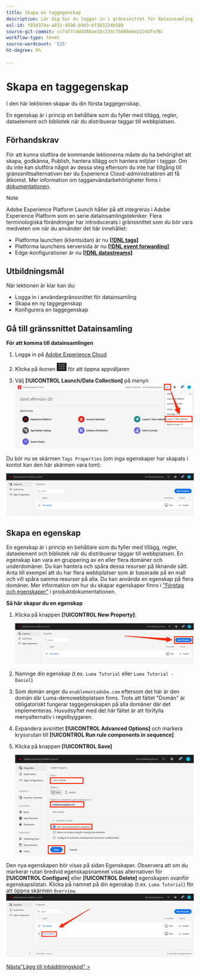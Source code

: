 ```yaml
---
title: Skapa en taggegenskap
description: Lär dig hur du loggar in i gränssnittet för datainsamling och skapar en taggegenskap. Den här lektionen är en del av självstudiekursen Implementera Experience Cloud på webbplatser.
exl-id: f83d374a-a831-4598-b9d3-6f183224b589
source-git-commit: cc7a77c4dd380ae1bc23dc75608e8e2224dfe78c
workflow-type: tm+mt
source-wordcount: '515'
ht-degree: 0%

---
```


# Skapa en taggegenskap

I den här lektionen skapar du din första taggegenskap.

En egenskap är i princip en behållare som du fyller med tillägg, regler, dataelement och bibliotek när du distribuerar taggar till webbplatsen.

## Förhandskrav

För att kunna slutföra de kommande lektionerna måste du ha behörighet att skapa, godkänna, Publish, hantera tillägg och hantera miljöer i taggar. Om du inte kan slutföra något av dessa steg eftersom du inte har tillgång till gränssnittsalternativen ber du Experience Cloud-administratören att få åtkomst. Mer information om tagganvändarbehörigheter finns i [dokumentationen](https://experienceleague.adobe.com/docs/experience-platform/tags/admin/user-permissions.html?lang=sv-SE).

>[!NOTE]
>
>Adobe Experience Platform Launch håller på att integreras i Adobe Experience Platform som en serie datainsamlingstekniker. Flera terminologiska förändringar har introducerats i gränssnittet som du bör vara medveten om när du använder det här innehållet:
>
> * Platforma launchen (klientsidan) är nu **[[!DNL tags]](https://experienceleague.adobe.com/docs/experience-platform/tags/home.html?lang=sv)**
> * Platforma launchens serversida är nu **[[!DNL event forwarding]](https://experienceleague.adobe.com/docs/experience-platform/tags/event-forwarding/overview.html?lang=sv-SE)**
> * Edge-konfigurationer är nu **[[!DNL datastreams]](https://experienceleague.adobe.com/docs/experience-platform/edge/fundamentals/datastreams.html?lang=sv-SE)**

## Utbildningsmål

När lektionen är klar kan du:

* Logga in i användargränssnittet för datainsamling
* Skapa en ny taggegenskap
* Konfigurera en taggegenskap

## Gå till gränssnittet Datainsamling

**För att komma till datainsamlingen**

1. Logga in på [Adobe Experience Cloud](https://experiencecloud.adobe.com)

1. Klicka på ikonen ![Solution Switcher ](images/launch-solutionSwitcher.png) för att öppna appväljaren

1. Välj **[!UICONTROL Launch/Data Collection]** på menyn ![Öppna lösningsväljaren med hjälp av ikonen och klicka på Starta/Datainsamling](images/launch-solutionSwitcherActivation.png)

Du bör nu se skärmen `Tags Properties` (om inga egenskaper har skapats i kontot kan den här skärmen vara tom):

![Skärmen Egenskaper](images/launch-propertiesScreen.png)

## Skapa en egenskap

En egenskap är i princip en behållare som du fyller med tillägg, regler, dataelement och bibliotek när du distribuerar taggar till webbplatsen. En egenskap kan vara en gruppering av en eller flera domäner och underdomäner. Du kan hantera och spåra dessa resurser på liknande sätt. Anta till exempel att du har flera webbplatser som är baserade på en mall och vill spåra samma resurser på alla. Du kan använda en egenskap på flera domäner. Mer information om hur du skapar egenskaper finns i [&quot;Företag och egenskaper&quot;](https://experienceleague.adobe.com/docs/experience-platform/tags/admin/companies-and-properties.html?lang=sv-SE) i produktdokumentationen.

**Så här skapar du en egenskap**

1. Klicka på knappen **[!UICONTROL New Property]**:

   ![Klicka på Ny egenskap](images/launch-addNewProperty.png)

1. Namnge din egenskap (t.ex. `Luma Tutorial` eller `Luma Tutorial - Daniel`)
1. Som domän anger du `enablementadobe.com` eftersom det här är den domän där Luma-demowebbplatsen finns. Trots att fältet &quot;Domän&quot; är obligatoriskt fungerar taggegenskapen på alla domäner där det implementeras. Huvudsyftet med det här fältet är att förifylla menyalternativ i regelbyggaren.
1. Expandera avsnittet **[!UICONTROL Advanced Options]** och markera kryssrutan till **[!UICONTROL Run rule components in sequence]**
1. Klicka på knappen **[!UICONTROL Save]**

   ![Skapa en ny egenskap](images/launch-newProperty.png)

Den nya egenskapen bör visas på sidan Egenskaper. Observera att om du markerar rutan bredvid egenskapsnamnet visas alternativen för **[!UICONTROL Configure]** eller **[!UICONTROL Delete]** egenskapen ovanför egenskapslistan. Klicka på namnet på din egenskap (t.ex. `Luma Tutorial`) för att öppna skärmen `Overview`.
![Klicka på egenskapens namn för att öppna den](images/launch-openProperty.png)

[Nästa&quot;Lägg till inbäddningskod&quot; >](add-embed-code.md)
